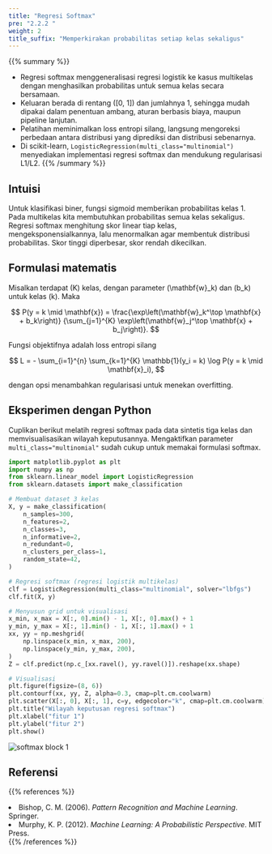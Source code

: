 ```yaml
---
title: "Regresi Softmax"
pre: "2.2.2 "
weight: 2
title_suffix: "Memperkirakan probabilitas setiap kelas sekaligus"
---
```


{{% summary %}}
- Regresi softmax menggeneralisasi regresi logistik ke kasus multikelas dengan menghasilkan probabilitas untuk semua kelas secara bersamaan.
- Keluaran berada di rentang \([0, 1]\) dan jumlahnya 1, sehingga mudah dipakai dalam penentuan ambang, aturan berbasis biaya, maupun pipeline lanjutan.
- Pelatihan meminimalkan loss entropi silang, langsung mengoreksi perbedaan antara distribusi yang diprediksi dan distribusi sebenarnya.
- Di scikit-learn, `LogisticRegression(multi_class="multinomial")` menyediakan implementasi regresi softmax dan mendukung regularisasi L1/L2.
{{% /summary %}}

## Intuisi
Untuk klasifikasi biner, fungsi sigmoid memberikan probabilitas kelas 1. Pada multikelas kita membutuhkan probabilitas semua kelas sekaligus. Regresi softmax menghitung skor linear tiap kelas, mengeksponensialkannya, lalu menormalkan agar membentuk distribusi probabilitas. Skor tinggi diperbesar, skor rendah dikecilkan.

## Formulasi matematis
Misalkan terdapat \(K\) kelas, dengan parameter \(\mathbf{w}_k\) dan \(b_k\) untuk kelas \(k\). Maka

$$
P(y = k \mid \mathbf{x}) =
\frac{\exp\left(\mathbf{w}_k^\top \mathbf{x} + b_k\right)}
{\sum_{j=1}^{K} \exp\left(\mathbf{w}_j^\top \mathbf{x} + b_j\right)}.
$$

Fungsi objektifnya adalah loss entropi silang

$$
L = - \sum_{i=1}^{n} \sum_{k=1}^{K} \mathbb{1}(y_i = k) \log P(y = k \mid \mathbf{x}_i),
$$

dengan opsi menambahkan regularisasi untuk menekan overfitting.

## Eksperimen dengan Python
Cuplikan berikut melatih regresi softmax pada data sintetis tiga kelas dan memvisualisasikan wilayah keputusannya. Mengaktifkan parameter `multi_class="multinomial"` sudah cukup untuk memakai formulasi softmax.

```python
import matplotlib.pyplot as plt
import numpy as np
from sklearn.linear_model import LogisticRegression
from sklearn.datasets import make_classification

# Membuat dataset 3 kelas
X, y = make_classification(
    n_samples=300,
    n_features=2,
    n_classes=3,
    n_informative=2,
    n_redundant=0,
    n_clusters_per_class=1,
    random_state=42,
)

# Regresi softmax (regresi logistik multikelas)
clf = LogisticRegression(multi_class="multinomial", solver="lbfgs")
clf.fit(X, y)

# Menyusun grid untuk visualisasi
x_min, x_max = X[:, 0].min() - 1, X[:, 0].max() + 1
y_min, y_max = X[:, 1].min() - 1, X[:, 1].max() + 1
xx, yy = np.meshgrid(
    np.linspace(x_min, x_max, 200),
    np.linspace(y_min, y_max, 200),
)
Z = clf.predict(np.c_[xx.ravel(), yy.ravel()]).reshape(xx.shape)

# Visualisasi
plt.figure(figsize=(8, 6))
plt.contourf(xx, yy, Z, alpha=0.3, cmap=plt.cm.coolwarm)
plt.scatter(X[:, 0], X[:, 1], c=y, edgecolor="k", cmap=plt.cm.coolwarm)
plt.title("Wilayah keputusan regresi softmax")
plt.xlabel("fitur 1")
plt.ylabel("fitur 2")
plt.show()
```

![softmax block 1](/images/basic/classification/softmax_block01.svg)

## Referensi
{{% references %}}
<li>Bishop, C. M. (2006). <i>Pattern Recognition and Machine Learning</i>. Springer.</li>
<li>Murphy, K. P. (2012). <i>Machine Learning: A Probabilistic Perspective</i>. MIT Press.</li>
{{% /references %}}
